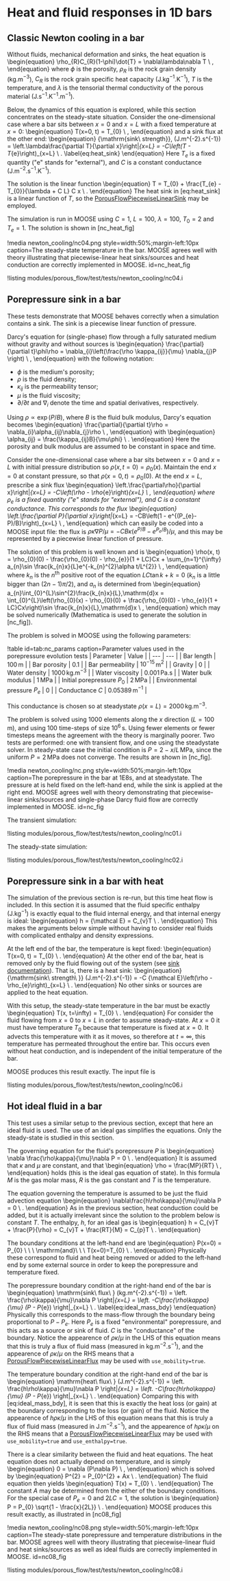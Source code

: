 # Heat and fluid responses in 1D bars

## Classic Newton cooling in a bar

Without fluids, mechanical deformation and sinks, the heat equation is
\begin{equation}
\rho_{R}C_{R}(1-\phi)\dot{T} = \nabla\lambda\nabla T \ ,
\end{equation}
where $\phi$ is the porosity, $\rho_{R}$ is the rock grain density
(kg.m$^{-3}$), $C_{R}$ is the rock grain specific heat capacity
(J.kg$^{-1}$.K$^{-1}$), $T$ is the temperature, and $\lambda$ is the
tensorial thermal conductivity of the porous material
(J.s$^{-1}$.K$^{-1}$.m$^{-1}$).

Below, the dynamics of this equation is explored,
while this section concentrates on the steady-state situation.
Consider the one-dimensional case where a bar sits between $x=0$ and
$x=L$ with a fixed temperature at $x=0$:
\begin{equation}
T(x=0, t) = T_{0} \ ,
\end{equation}
and a sink flux at the other end:
\begin{equation}
{\mathrm{sink\ strength}}\, (J.m^{-2}.s^{-1}) = \left.\lambda\frac{\partial
  T}{\partial x}\right|_{x=L} = -C\left(T - T_{e}\right)_{x=L} \ .
\label{eq:heat_sink}
\end{equation}
Here $T_{e}$ is a fixed quantity ("e" stands for "external"), and
$C$ is a constant conductance (J.m$^{-2}$.s$^{-1}$.K$^{-1}$).

The solution is the linear function
\begin{equation}
T = T_{0} + \frac{T_{e} - T_{0}}{\lambda + C L} C x \ .
\end{equation}
The heat sink in [eq:heat_sink] is a linear function of
$T$, so the [PorousFlowPiecewiseLinearSink](sinks.md) may be employed.

The simulation is run in MOOSE using $C=1$, $L=100$, $\lambda=100$,
$T_{0}=2$ and $T_{e}=1$.  The solution is shown in [nc_heat_fig]

!media newton_cooling/nc04.png style=width:50%;margin-left:10px caption=The steady-state temperature in the bar.  MOOSE agrees well with theory illustrating that piecewise-linear heat sinks/sources and heat conduction are correctly implemented in MOOSE. id=nc_heat_fig

!listing modules/porous_flow/test/tests/newton_cooling/nc04.i


## Porepressure sink in a bar

These tests demonstrate that MOOSE behaves correctly when a simulation
contains a sink.  The sink is a piecewise linear function of pressure.

Darcy's equation for (single-phase) flow through a fully saturated medium without
gravity and without sources is
\begin{equation}
\frac{\partial}{\partial t}\phi\rho = \nabla_{i}\left(\frac{\rho
  \kappa_{ij}}{\mu} \nabla_{j}P \right) \ ,
\end{equation}
with the following notation:

- $\phi$ is the medium's porosity;
- $\rho$ is the fluid density;
- $\kappa_{ij}$ is the permeability tensor;
- $\mu$ is the fluid viscosity;
- $\partial/\partial t$ and $\nabla_{i}$ denote the time and spatial derivatives, respectively.

Using $\rho \propto
\exp(P/B)$, where $B$ is the fluid bulk modulus, Darcy's equation
becomes
\begin{equation}
\frac{\partial}{\partial t}\rho = \nabla_{i}\alpha_{ij}\nabla_{j}\rho \ ,
\end{equation}
with
\begin{equation}
\alpha_{ij} = \frac{\kappa_{ij}B}{\mu\phi} \ .
\end{equation}
Here the porosity and bulk modulus are assumed to be constant in space
and time.

Consider the one-dimensional case where a bar sits between $x=0$ and
$x=L$ with initial pressure distribution so $\rho(x,t=0) = \rho_{0}(x)$.
Maintain the end $x=0$ at constant pressure, so that $\rho(x=0, t) =
\rho_{0}(0)$.  At the end $x=L$, prescribe a sink flux
\begin{equation}
\left.\frac{\partial\rho}{\partial x}\right|_{x=L} = -C\left(\rho -
\rho_{e}\right)_{x=L} \ ,
\end{equation}
where $\rho_{e}$ is a fixed quantity ("e" stands for "external"),
and $C$ is a constant conductance.  This corresponds to the flux
\begin{equation}
\left.\frac{\partial P}{\partial x}\right|_{x=L} = -CB\left(1 -
e^{(P_{e}-P)/B}\right)_{x=L} \ ,
\end{equation}
which can easily be coded into a MOOSE input file: the flux is
$\rho\kappa\nabla P/\mu = -CB\kappa(e^{P/B} - e^{P_{e}/B})/\mu$, and
this may be represented by a piecewise linear function of pressure.

The solution of this problem is well known and is
\begin{equation}
\rho(x, t) = \rho_{0}(0) - \frac{\rho_{0}(0) - \rho_{e}}{1 + LC}Cx +
\sum_{n=1}^{\infty} a_{n}\sin \frac{k_{n}x}{L}e^{-k_{n}^{2}\alpha
  t/L^{2}} \ ,
\end{equation}
where $k_{n}$ is the $n^{\mathrm{th}}$ positive root of the equation
$LC\tan k + k=0$  ($k_{n}$ is a little bigger than
$(2n-1)\pi/2$), and $a_{n}$ is determined from
\begin{equation}
a_{n}\int_{0}^{L}\sin^{2}\frac{k_{n}x}{L}\,\mathrm{d}x =
\int_{0}^{L}\left(\rho_{0}(x) - \rho_{0}(0) + \frac{\rho_{0}(0) -
  \rho_{e}}{1 + LC}Cx\right)\sin \frac{k_{n}x}{L}\,\mathrm{d}x \ ,
\end{equation}
which may be solved numerically (Mathematica is used to generate
the solution in [nc_fig]).

The problem is solved in MOOSE using the following parameters:

!table id=tab:nc_params caption=Parameter values used in the porepressure evolution tests
| Parameter | Value |
| --- | --- |
| Bar length | $100\,$m  |
| Bar porosity | 0.1 |
| Bar permeability | $10^{-15}\,$m$^{2}$ |
| Gravity | 0 |
| Water density | 1000$\,$kg.m$^{-3}$ |
| Water viscosity | 0.001$\,$Pa.s |
| Water bulk modulus | 1$\,$MPa |
| Initial porepressure $P_{0}$ | 2$\,$MPa |
| Environmental pressure $P_{e}$ | 0 |
| Conductance $C$ | 0.05389$\,$m$^{-1}$ |

This conductance is chosen so at steadystate $\rho(x=L)=2000\,$kg.m$^{-3}$.

The problem is solved using 1000 elements along the $x$ direction
($L=100\,$m), and using 100 time-steps of size $10^6\,$s.  Using fewer
elements or fewer timesteps means the agreement with the theory is
marginally poorer.  Two tests are performed: one with transient flow,
and one using the steadystate solver.  In steady-state case the initial
condition is $P=2-x/L\,$MPa, since the uniform $P=2\,$MPa does not
converge.  The results are shown in [nc_fig].

!media newton_cooling/nc.png style=width:50%;margin-left:10px caption=The porepressure in the bar at 1E8s, and at steadystate.  The pressure at is held fixed on the left-hand end, while the sink is applied at the right end.  MOOSE agrees well with theory demonstrating that piecewise-linear sinks/sources and single-phase Darcy fluid flow are correctly implemented in MOOSE. id=nc_fig

The transient simulation:

!listing modules/porous_flow/test/tests/newton_cooling/nc01.i

The steady-state simulation:

!listing modules/porous_flow/test/tests/newton_cooling/nc02.i


## Porepressure sink in a bar with heat

The simulation of the previous section is re-run, but this time
heat flow is included.  In this section it is assumed that the fluid
specific enthalpy (J.kg$^{-1}$) is exactly equal to the fluid internal
energy, and that internal energy is ideal:
\begin{equation}
h = {\mathcal E} = C_{v}T \ .
\end{equation}
This makes the arguments below simple without having to consider real
fluids with complicated enthalpy and density expressions.

At the left end of the bar, the temperature is kept fixed:
\begin{equation}
T(x=0, t) = T_{0} \ .
\end{equation}
At the other end of the bar, heat is removed only by the fluid flowing
out of the system (see [sink documentation](sinks.md)).  That is, there is a heat sink:
\begin{equation}
{\mathrm{sink\ strength\ }} (J.m^{-2}.s^{-1}) = -C {\mathcal E}\left(\rho -
\rho_{e}\right)_{x=L} \ .
\end{equation}
No other sinks or sources are applied to the heat equation.

With this setup, the steady-state temperature in the bar must be
exactly
\begin{equation}
T(x, t=\infty) = T_{0} \ .
\end{equation}
For consider the fluid flowing from $x=0$ to $x=L$ in order to assume
steady-state.  At $x=0$ it must have temperature $T_{0}$ because that
temperature is fixed at $x=0$.  It advects this temperature with it as
it moves, so therefore at $t=\infty$, this temperature has permeated
throughout the entire bar.  This occurs even without heat conduction,
and is independent of the initial temperature of the bar.

MOOSE produces this result exactly.  The input file is

!listing modules/porous_flow/test/tests/newton_cooling/nc06.i



## Hot ideal fluid in a bar

This test uses a similar setup to the previous section, except
that here an ideal fluid is used.  The use of an ideal gas simplifies
the equations.  Only the steady-state is studied in this section.

The governing equation for the fluid's porepressure $P$ is
\begin{equation}
\nabla \frac{\rho\kappa}{\mu}\nabla P = 0 \ .
\end{equation}
It is assumed that $\kappa$ and $\mu$ are constant, and that
\begin{equation}
\rho = \frac{MP}{RT} \ ,
\end{equation}
holds (this is the ideal gas equation of state).  In this formula $M$
is the gas molar mass, $R$ is the gas constant and $T$ is the
temperature.

The equation governing the temperature is assumed to be just the fluid
advection equation
\begin{equation}
\nabla\frac{h\rho\kappa}{\mu}\nabla P = 0 \ .
\end{equation}
As in the previous section, heat conduction could be added, but
it is actually irrelevant since the solution to the problem below is
constant $T$.  The enthalpy, $h$, for an ideal gas is
\begin{equation}
h = C_{v}T + \frac{P}{\rho} = C_{v}T + \frac{RT}{M} = C_{p}T \ .
\end{equation}

The boundary conditions at the left-hand end are
\begin{equation}
P(x=0) = P_{0} \ \ \ \mathrm{and}\ \ \ T(x=0)=T_{0} \ .
\end{equation}
Physically these correspond to fluid and heat being removed or added
to the left-hand end by some external source in order to keep the
porepressure and temperature fixed.

The porepressure boundary condition
at the right-hand end of the bar is
\begin{equation}
\mathrm{sink\ flux\ } (kg.m^{-2}.s^{-1}) =
\left. \frac{\rho\kappa}{\mu}\nabla P \right|_{x=L} =
\left. -C\frac{\rho\kappa}{\mu} (P - P_{e}) \right|_{x=L} \ .
\label{eq:ideal_mass_bdy}
\end{equation}
Physically this corresponds to the mass-flow through the boundary
being proportional to $P-P_{e}$.  Here $P_{e}$ is a fixed
"environmental" porepressure, and this acts as a source or sink of
fluid.  $C$ is the "conductance" of the boundary.  Notice the
appearence of $\rho \kappa/\mu$ in the LHS of this equation means that
this is truly a flux of fluid mass (measured in kg.m$^{-2}$.s$^{-1}$),
and the appearence of $\rho\kappa/\mu$ on the RHS means that a [PorousFlowPiecewiseLinearFlux](sinks.md) may be used with `use_mobility=true`.

The temperature boundary condition
at the right-hand end of the bar is
\begin{equation}
\mathrm{heat\ flux\ } (J.m^{-2}.s^{-1}) =
\left. \frac{h\rho\kappa}{\mu}\nabla P \right|_{x=L} =
\left. -C\frac{h\rho\kappa}{\mu} (P - P_{e}) \right|_{x=L} \ .
\end{equation}
Comparing this with [eq:ideal_mass_bdy], it is seen that
this is exactly the heat loss (or gain) at the boundary corresponding
to the loss (or gain) of the fluid.  Notice the appearence of $h\rho
\kappa/\mu$ in the LHS of this equation means that this is truly a
flux of fluid mass (measured in J.m$^{-2}$.s$^{-1}$), and the
appearence of $h\rho\kappa/\mu$ on the RHS means that a [PorousFlowPiecewiseLinearFlux](sinks.md) may be used with `use_mobility=true` and `use_enthalpy=true`.

There is a clear similarity between the fluid and heat equations.  The
heat equation does not actually depend on temperature, and is simply
\begin{equation}
0 = \nabla (P\nabla P) \ ,
\end{equation}
which is solved by
\begin{equation}
P^{2} = P_{0}^{2} + Ax \ .
\end{equation}
The fluid equation then yields
\begin{equation}
T(x) = T_{0} \ .
\end{equation}
The constant $A$ may be determined from the either of the boundary
conditions.  For the special case of $P_{e}=0$ and $2LC=1$, the
solution is
\begin{equation}
P = P_{0} \sqrt{1 - \frac{x}{2L}} \ .
\end{equation}
MOOSE produces this result exactly, as illustrated in [nc08_fig]

!media newton_cooling/nc08.png style=width:50%;margin-left:10px caption=The steady-state porepressure and temperature distributions in the bar.  MOOSE agrees well with theory illustrating that piecewise-linear fluid and heat sinks/sources as well as ideal fluids are correctly implemented in MOOSE. id=nc08_fig

!listing modules/porous_flow/test/tests/newton_cooling/nc08.i



